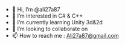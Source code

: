 - 👋 Hi, I’m @ali27a87
- 👀 I’m interested in C# & C++
- 🌱 I’m currently learning Unity 3d&2d
- 💞️ I’m looking to collaborate on
- 📫 How to reach me : Ali27a87@gmail.com

<!---
ali27a87/ali27a87 is a ✨ special ✨ repository because its `README.md` (this file) appears on your GitHub profile.
You can click the Preview link to take a look at your changes.
--->
